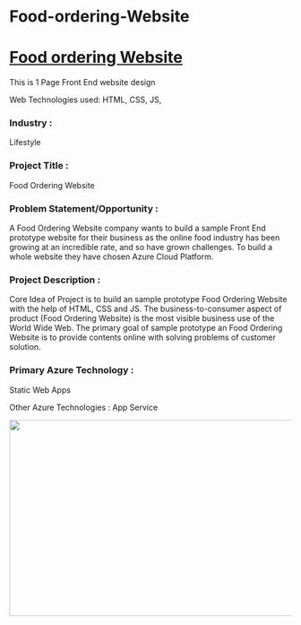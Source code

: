 # Food-ordering-Website
# <a href="https://youtube.com/watch?v=I8DcHBL-lgg&feature=share">Food ordering Website</a>

This is 1 Page Front End website design

Web Technologies used: HTML, CSS, JS, 



### Industry :
Lifestyle


### Project Title :
Food Ordering Website

### Problem Statement/Opportunity :
A Food Ordering Website company wants to build a sample Front End prototype website for their business as the online food industry has been growing at an incredible rate, and so have grown challenges. To build a whole website they have chosen Azure Cloud Platform. 


### Project Description :
Core Idea of Project is to build an sample prototype Food Ordering Website with the help of HTML, CSS and JS. The business-to-consumer aspect of product  (Food Ordering Website) is the most visible business use of the World Wide Web. The primary goal of sample prototype an Food Ordering Website is to provide contents online with solving problems of customer solution.
### Primary Azure Technology :
Static Web Apps


Other Azure Technologies :
App Service

<a href="https://futurereadytalent.in/"><p align= "center"><img src="https://github.com/ROHAN0011/Microsoft-Future-Ready-Talent-Internship-Project/blob/5ae1e52f4f4236d8ca92ea9189794835ce087467/FRT.jpeg" width="700" height= "350"></p></a> 




